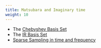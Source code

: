 ```yaml
---
title: Matsubara and Imaginary time
weight: 10
---
```

-   The [Chebyshev Basis Set](/tutorials/matsubara-and-imaginary-time/chebyshev_basis_set "wikilink")
-   The [IR Basis Set](/tutorials/matsubara-and-imaginary-time/ir_basis_set "wikilink")
-   [Sparse Sampling in time and frequency](/tutorials/matsubara-and-imaginary-time/sparse_sampling_in_time_and_frequency "wikilink")